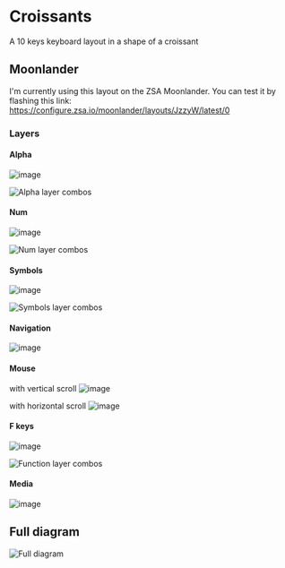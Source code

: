 # Croissants
A 10 keys keyboard layout in a shape of a croissant

## Moonlander
I'm currently using this layout on the ZSA Moonlander.
You can test it by flashing this link: https://configure.zsa.io/moonlander/layouts/JzzyW/latest/0

### Layers
#### Alpha
![image](https://github.com/edjubert/croissants/assets/16240724/de603144-0a17-42f0-8bf1-25eb357fb0b9)

![Alpha layer combos](https://github.com/edjubert/croissants/assets/16240724/391dd514-d541-4f15-86d7-a54b92970c40)

#### Num
![image](https://github.com/edjubert/croissants/assets/16240724/2e42bb01-6fac-4cc6-8a40-5bc16c084e69)

![Num layer combos](https://github.com/edjubert/croissants/assets/16240724/4450f514-ac09-47cc-9c88-423fc0eba626) 

#### Symbols 
![image](https://github.com/edjubert/croissants/assets/16240724/c02c7b20-2914-40c9-baf4-6263c40036b4)

![Symbols layer combos](https://github.com/edjubert/croissants/assets/16240724/4d99f7d1-157f-4f74-ad3b-c277e09c5600)

#### Navigation
![image](https://github.com/edjubert/croissants/assets/16240724/c7910360-cb6d-4e05-8bb5-03a5629e60d0)

#### Mouse
with vertical scroll
![image](https://github.com/edjubert/croissants/assets/16240724/2a97ba84-24c1-4f9c-adb0-93b1ffca856e)

with horizontal scroll
![image](https://github.com/edjubert/croissants/assets/16240724/0e808fb2-8ef2-44fd-94ce-f4cc9ce2153a)

#### F keys
![image](https://github.com/edjubert/croissants/assets/16240724/6eeeec2c-1da4-4c87-810d-d96f91792757)

![Function layer combos](https://github.com/edjubert/croissants/assets/16240724/dd15a0c0-e8b3-4190-a6c8-6a8cf9e4f622)

#### Media
![image](https://github.com/edjubert/croissants/assets/16240724/73c462bf-10f7-41ea-8faf-5bdeab569847)

## Full diagram
![Full diagram](https://github.com/edjubert/croissants/assets/16240724/cfdc220f-fdaf-4a20-bf60-1ee248e95208)
